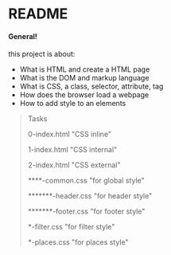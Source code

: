 # README 
#### General!
this project is about:
  - What is HTML and create a HTML page
  - What is the DOM and markup language
  - What is CSS, a class, selector, attribute, tag
  - How does the browser load a webpage
  - How to add style to an elements

 > Tasks
 >
 > 0-index.html "CSS inline"
 >
 > 1-index.html "CSS internal"
 >
 > 2-index.html "CSS external"
 >
 > ****-common.css "for global style"
 >
 > *******-header.css "for header style"
 >
 > *******-footer.css "for footer style"
 >
 > *-filter.css "for filter style"
 >
 > *-places.css "for places style"
